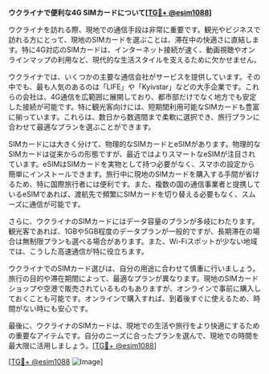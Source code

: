 **ウクライナで便利な4G SIMカードについて[[TG💪+ @esim1088](https://t.me/s/esim1088)]**

ウクライナを訪れる際、現地での通信手段は非常に重要です。観光やビジネスで訪れる方にとって、現地のSIMカードを選ぶことは、滞在中の快適さに直結します。特に4G対応のSIMカードは、インターネット接続が速く、動画視聴やオンラインマップの利用など、現代的な生活スタイルを支えるために欠かせません。

ウクライナでは、いくつかの主要な通信会社がサービスを提供しています。その中でも、最も人気のあるのは「LIFE」や「Kyivstar」などの大手企業です。これらの会社は、4G通信を広範囲に展開しており、都市部だけでなく地方でも安定した接続が可能です。特に観光客向けには、短期間利用可能なSIMカードも豊富に揃っています。これらは、数日から数週間まで柔軟に選択でき、旅行プランに合わせて最適なプランを選ぶことができます。

SIMカードには大きく分けて、物理的なSIMカードとeSIMがあります。物理的なSIMカードは従来からの形態ですが、最近ではよりスマートなeSIMが注目されています。eSIMはSIMカードを実物として持つ必要がなく、スマホの設定から簡単にインストールできます。旅行中に現地のSIMカードを購入する手間が省けるため、特に国際旅行者には便利です。また、複数の国の通信事業者と提携しているeSIMであれば、渡航先で頻繁にSIMカードを切り替える必要もなく、スムーズに通信が可能です。

さらに、ウクライナのSIMカードにはデータ容量のプランが多岐にわたります。観光客であれば、1GBや5GB程度のデータプランが一般的ですが、長期滞在の場合は無制限プランも選べる場合があります。また、Wi-Fiスポットが少ない地域では、こうした高速通信が特に役立ちます。

ウクライナでのSIMカード選びは、自分の用途に合わせて慎重に行いましょう。旅行の目的や滞在期間によって、最適なプランが異なります。現地のSIMカードショップや空港で販売されているものもありますが、オンラインで事前に購入しておくことも可能です。オンラインで購入すれば、到着後すぐに使えるため、時間がない時にも安心です。

最後に、ウクライナのSIMカードは、現地での生活や旅行をより快適にするための重要なアイテムです。自分のニーズに合ったプランを選んで、現地での時間を最大限に活用しましょう。[[TG💪+ @esim1088](https://t.me/s/esim1088)]

[[TG💪+ @esim1088](https://t.me/s/esim1088) ![Image](https://i.postimg.cc/Y0z9fWf4/image.png)]